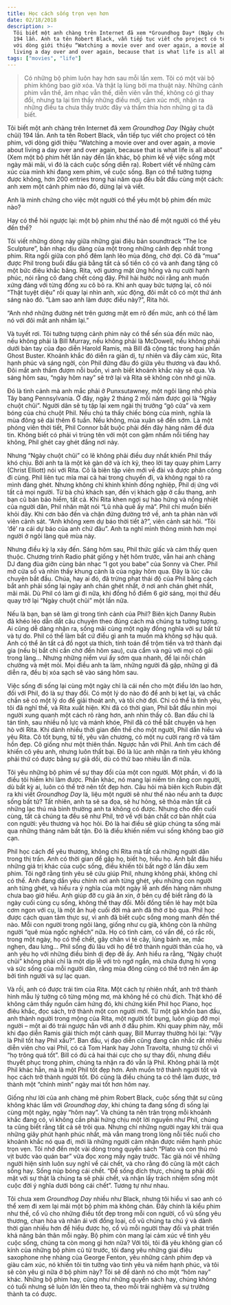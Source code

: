```yaml
---
title: Học cách sống trọn vẹn hơn
date: 02/18/2018
description: >-
  Tôi biết một anh chàng trên Internet đã xem *Groundhog Day* (Ngày chuột chũi)
  194 lần. Anh ta tên Robert Black, vẫn tiếp tục viết cho project có tên phim,
  với dòng giới thiệu “Watching a movie over and over again, a movie about
  living a day over and over again, because that is what life is all about”...
tags: ["movies", "life"]
---
```


> Có những bộ phim luôn hay hơn sau mỗi lần xem. Tôi có một vài bộ phim không bao giờ xóa. Và thật lạ lùng bởi ma thuật này. Những cảnh phim vẫn thế, âm nhạc vẫn thế, diễn viên vẫn thế, không có gì thay đổi, nhưng ta lại tìm thấy những điều mới, cảm xúc mới, nhận ra những điều ta chưa thấy trước đây và thấm thía hơn những gì ta đã biết.

Tôi biết một anh chàng trên Internet đã xem *Groundhog Day* (Ngày chuột chũi) 194 lần. Anh ta tên Robert Black, vẫn tiếp tục viết cho project có tên phim, với dòng giới thiệu “Watching a movie over and over again, a movie about living a day over and over again, because that is what life is all about” (Xem một bộ phim hết lần này đến lần khác, bộ phim kể về việc sống một ngày mãi mãi, vì đó là cách cuộc sống diễn ra). Robert viết về những cảm xúc của mình khi đang xem phim, về cuộc sống. Bạn có thể tưởng tượng được không, hơn 200 entries trong hai năm qua đều bắt đầu cùng một cách: anh xem một cảnh phim nào đó, dừng lại và viết.

Anh là minh chứng cho việc một người có thể yêu một bộ phim đến mức nào?

Hay có thể hỏi ngược lại: một bộ phim như thế nào để một người có thể yêu đến thế?

Tôi viết những dòng này giữa những giai điệu bản soundtrack “The Ice Sculpture”, bản nhạc dịu dàng của một trong những cảnh đẹp nhất trong phim. Rita ngồi giữa con phố đêm lạnh lẽo mùa đông, chờ đợi. Cô đã “mua” được Phil trong buổi đấu giá bằng tất cả số tiền cô có và anh đang tặng cô một bức điêu khắc băng. Rita, với gương mặt ửng hồng và nụ cười hạnh phúc, nói rằng cô đang chết cóng đây. Phil hài hước nói rằng anh muốn xứng đáng với từng đồng xu cô bỏ ra. Khi anh quay bức tượng lại, cô nói “Thật tuyệt diệu” rồi quay lại nhìn anh, xúc động, đôi mắt cô có một thứ ánh sáng nào đó. “Làm sao anh làm được điều này?”, Rita hỏi.

“Anh nhớ những đường nét trên gương mặt em rõ đến mức, anh có thể làm nó với đôi mắt anh nhắm lại.”

Và tuyết rơi. Tôi tưởng tượng cảnh phim này có thể sến súa đến mức nào, nếu không phải là Bill Murray, nếu không phải là McDowell, nếu không phải dưới bàn tay của đạo diễn Harold Ramis, mà Bill đã cộng tác trong hai phần Ghost Buster. Khoảnh khắc đó diễn ra giản dị, tự nhiên và đầy cảm xúc, Rita hạnh phúc và sáng ngời, còn Phil đứng đâu đó giữa yêu thương và đau khổ. Đôi mắt anh thấm đượm nỗi buồn, vì anh biết khoảnh khắc này sẽ qua. Và sáng hôm sau, “ngày hôm nay” sẽ trở lại và Rita sẽ không còn nhớ gì nữa.

Đó là tình cảnh mà anh mắc phải ở Punxsutawney, một ngôi làng nhỏ phía Tây bang Pennsylvania. Ở đây, ngày 2 tháng 2 mỗi năm được gọi là “Ngày chuột chũi”. Người dân sẽ tụ tập lại xem ngài thị trưởng “gõ cửa” và xem bóng của chú chuột Phil. Nếu chú ta thấy chiếc bóng của mình, nghĩa là mùa đông sẽ dài thêm 6 tuần. Nếu không, mùa xuân sẽ đến sớm. Là một phóng viên thời tiết, Phil Connor bắt buộc phải đến đây hàng năm để đưa tin. Không biết có phải vì trùng tên với một con gặm nhấm nổi tiếng hay không, Phil ghét cay ghét đắng nơi này.

Nhưng “Ngày chuột chũi” có lẽ không phải điều duy nhất khiến Phil thấy khó chịu. Bởi anh ta là một kẻ gàn dở và ích kỷ, theo lời tay quay phim Larry (Christ Elliott) nói với Rita. Cô là biên tập viên mới về đài và được phân công đi cùng. Phil liên tục mỉa mai cả hai trong chuyến đi, và không ngại tỏ ra mình đáng ghét. Nhưng không chỉ khinh khỉnh đồng nghiệp, Phil dị ứng với tất cả mọi người. Từ bà chủ khách sạn, đến vị khách gặp ở cầu thang, anh bạn cũ bán bảo hiểm, tất cả. Khi Rita khen ngợi sự hào hứng và nồng nhiệt của người dân, Phil nhăn mặt nói “Lũ nhà quê ấy mà”. Phil chỉ muốn biến khỏi đây. Khi cơn bão đến và chặn đứng đường trở về, anh ta phàn nàn với viên cảnh sát. “Anh không xem dự báo thời tiết à?”, viên cảnh sát hỏi. “Tôi ‘đẻ’ ra cái dự báo của anh chứ đâu”. Anh ta nghĩ mình thông minh hơn mọi người ở ngôi làng quê mùa này.

Nhưng điều kỳ lạ xảy đến. Sáng hôm sau, Phil thức giấc và cảm thấy quen thuộc. Chương trình Radio phát giống y hệt hôm trước, vẫn hai anh chàng DJ đang đùa giỡn cùng bản nhạc “I got you babe” của Sonny và Cher. Phil mở cửa sổ và nhìn thấy khung cảnh là của ngày hôm qua. Đây là lúc câu chuyện bắt đầu. Chúa, hay ai đó, đã trừng phạt thái độ của Phil bằng cách bắt anh phải sống lại ngày anh chán ghét nhất, ở nơi anh chán ghét nhất, mãi mãi. Dù Phil có làm gì đi nữa, khi đồng hồ điểm 6 giờ sáng, mọi thứ đều quay trở lại “Ngày chuột chũi” một lần nữa.

Nếu là bạn, bạn sẽ làm gì trong tình cảnh của Phil? Biên kịch Danny Rubin đã khéo léo dẫn dắt câu chuyện theo đúng cách mà chúng ta tưởng tượng. Ai cũng dễ dàng nhận ra, sống mãi cùng một ngày đồng nghĩa với sự bất tử và tự do. Phil có thể làm bất cứ điều gì anh ta muốn mà không sợ hậu quả. Anh có thể ăn tất cả đồ ngọt ưa thích, tính toán để trộm tiền và trở thành đại gia (nếu bị bắt chỉ cần chờ đến hôm sau), cưa cẩm và ngủ với mọi cô gái trong làng… Nhưng những niềm vui ấy sớm qua nhanh, để lại nỗi chán chường và mệt mỏi. Mọi điều anh ta làm, những người đã gặp, những gì đã diễn ra, đều bị xóa sạch sẽ vào sáng hôm sau.

Việc sống đi sống lại cùng một ngày chỉ là cái nền cho một điều lớn lao hơn, đối với Phil, đó là sự thay đổi. Có một lý do nào đó để anh bị kẹt lại, và chắc chắn sẽ có một lý do để giải thoát anh, và tôi chờ đợi. Chỉ có thể là tình yêu, tôi đã nghĩ thế, và Rita xuất hiện. Khi đã có thời gian, Phil bắt đầu nhìn mọi người xung quanh một cách rõ ràng hơn, anh nhìn thấy cô. Ban đầu chỉ là tán tỉnh, sau nhiều nỗ lực và mánh khóe, Phil đã có thể bắt chuyện và hẹn hò với Rita. Khi dành nhiều thời gian đến thế cho một người, Phil dần hiểu và yêu Rita. Cô tốt bụng, tử tế, yêu văn chương, có một nụ cười rạng rỡ và tâm hồn đẹp. Cô giống như một thiên thần. Ngược hẳn với Phil. Anh tìm cách để khiến cô yêu anh, nhưng luôn thất bại. Đó là lúc anh nhận ra tình yêu không phải thứ có được bằng sự giả dối, dù có thử bao nhiêu lần đi nữa.

Tôi yêu những bộ phim về sự thay đổi của một con người. Một phần, vì đó là điều tôi hiếm khi làm được. Phần khác, nó mang lại niềm tin rằng con người, dù bất kỳ ai, luôn có thể trở nên tốt đẹp hơn. Câu hỏi mà biên kịch Rubin đặt ra khi viết *Groundhog Day* là, liệu một người sẽ như thế nào nếu anh ta được sống bất tử? Tất nhiên, anh ta sẽ sa đọa, sẽ hư hỏng, sẽ thỏa mãn tất cả những lạc thú mà bình thường anh ta không có được. Nhưng cho đến cuối cùng, tất cả chúng ta đều sẽ như Phil, trở về với bản chất cơ bản nhất của con người: yêu thương và học hỏi. Đó là hai điều sẽ giúp chúng ta sống mãi qua những tháng năm bất tận. Đó là điều khiến niềm vui sống không bao giờ cạn.

Phil học cách để yêu thương, không chỉ Rita mà tất cả những người dân trong thị trấn. Anh có thời gian để gặp họ, biết họ, hiểu họ. Anh bắt đầu hiểu những giá trị khác của cuộc sống, điều khiến tôi bất ngờ ở lần đầu xem phim. Tôi ngỡ rằng tình yêu sẽ cứu giúp Phil, nhưng không phải, không chỉ có thế. Anh đang dần yêu chính nơi anh từng ghét, yêu những con người anh từng ghét, và hiểu ra ý nghĩa của một ngày lễ anh đến hàng năm nhưng chưa bao giờ hiểu. Anh giúp đỡ cụ già ăn xin, ở bên cụ để biết rằng đó là ngày cuối cùng cụ sống, không thể thay đổi. Mỗi đồng tiền lẻ hay một bữa cơm ngon với cụ, là một ân huệ cuối đời mà anh đã thờ ơ bỏ qua. Phil học được cách quan tâm thực sự, vì anh đã biết cuộc sống mong manh đến thế nào. Mỗi con người trong ngôi làng, giống như cụ già, không còn là những người “quê mùa ngốc nghếch” nữa. Họ có tình cảm, có vấn đề, có rắc rối, trong một ngày, họ có thể chết, gãy chân vì té cây, lủng bánh xe, mắc nghẹn, đau lưng… Phil sống đủ lâu với họ để trở thành người thân của họ, và anh yêu họ với những điều bình dị đẹp đẽ ấy. Anh hiểu ra rằng, “Ngày chuột chũi” không phải chỉ là một dịp lễ với trò ngớ ngẩn, mà chứa đựng hi vọng và sức sống của mỗi người dân, rằng mùa đông cũng có thể trở nên ấm áp bởi tình người và sự lạc quan.

Và rồi, anh có được trái tim của Rita. Một cách tự nhiên nhất, anh trở thành hình mẫu lý tưởng cô từng mộng mơ, mà không hề có chủ đích. Thật khó để không cảm thấy nguồn cảm hứng đó, khi chứng kiến Phil học Piano, học điêu khắc, đọc sách, trở thành một con người mới. Từ một gã khốn ban đầu, anh thành người trong mộng của Rita, một người tốt bụng, luôn giúp đỡ mọi người – một ai đó trái ngược hẳn với anh ở đầu phim. Khi quay phim này, mỗi khi đạo diễn Ramis giải thích một cảnh quay, Bill Murray thường hỏi lại: “Vậy là Phil tốt hay Phil xấu?”. Ban đầu, vị đạo diễn cũng đang cân nhắc rất nhiều diễn viên cho vai Phil, có cả Tom Hank hay John Travolta, nhưng từ chối vì “họ trông quá tốt”. Bill có đủ cả hai thái cực cho sự thay đổi, nhưng điều thuyết phục trong phim, chúng ta nhận ra đó vẫn là Phil. Không phải là một Phil khác hẳn, mà là một Phil tốt đẹp hơn. Anh muốn trở thành người tốt và học cách trở thành người tốt. Đó cũng là điều chúng ta có thể làm được, trở thành một “chính mình” ngày mai tốt hơn hôm nay.

Giống như lời của anh chàng mê phim Robert Black, cuộc sống thật sự cũng không khác lắm với *Groundhog day*, khi chúng ta đang sống đi sống lại cùng một ngày, ngày “hôm nay”. Và chúng ta nên trân trọng mỗi khoảnh khắc đang có, vì không cần phải hứng chịu một lời nguyền như Phil, chúng ta cũng biết rằng tất cả sẽ trôi qua. Nhưng chỉ những người ngay khi trải qua những giây phút hạnh phúc nhất, mà vẫn mang trong lòng nỗi tiếc nuối cho khoảnh khắc nó qua đi, mới là những người cảm nhận được niềm hạnh phúc trọn vẹn. Tôi nhớ đến một vài dòng trong quyển sách “Plato và con thú mỏ vịt bước vào quán bar” vừa đọc xong mấy ngày trước. Tác giả nói về những người hiện sinh luôn suy nghĩ về cái chết, và cho rằng đó cũng là một cách sống hay. Sống núp bóng cái chết. “Để sống đích thực, chúng ta phải đối mặt với sự thật là chúng ta sẽ phải chết, và nhận lấy trách nhiệm sống một cuộc đời ý nghĩa dưới bóng cái chết”. Tương tự như nhau.

Tôi chưa xem *Groundhog Day* nhiều như Black, nhưng tôi hiểu vì sao anh có thể xem đi xem lại mãi một bộ phim mà không chán. Đây chính là kiểu phim như thế, cổ vũ cho những điều tốt đẹp trong mỗi con người, cổ vũ sống yêu thương, chan hòa và nhân ái với đồng loại, cổ vũ chúng ta chú ý và dành thời gian nhiều hơn để hiểu được họ, cổ vũ mỗi người thay đổi và phát triển khả năng bản thân mỗi ngày. Bộ phim còn mang lại cảm xúc về tình yêu cuộc sống, chúng ta còn mong gì hơn nữa? Với tôi, tôi đã yêu không gian cổ kính của những bộ phim cũ từ trước, tôi đang yêu những giai điệu saxophone nhẹ nhàng của George Fenton, yêu những cảnh phim đẹp và giàu cảm xúc, nó khiến tôi tin tưởng vào tình yêu và niềm hạnh phúc, và tôi sẽ còn yêu gì nữa ở bộ phim này? Tôi sẽ để dành nó cho một “hôm nay” khác. Những bộ phim hay, cũng như những quyển sách hay, chúng không có tuổi nhưng sẽ luôn lớn lên theo ta, theo mỗi trải nghiệm và sự trưởng thành ta có được.
